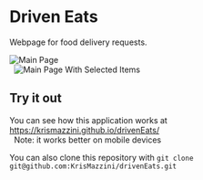 # Driven Eats

Webpage for food delivery requests.

![Main Page](https://user-images.githubusercontent.com/93556620/179237482-f861d134-56ca-4712-a7c4-b3828c1fb55f.png)\
&nbsp;
![Main Page With Selected Items](https://user-images.githubusercontent.com/93556620/179237893-3333d160-e310-475e-9489-4660a047cc68.png)

## Try it out

You can see how this application works at <https://krismazzini.github.io/drivenEats/>\
&nbsp;
Note: it works better on mobile devices

You can also clone this repository with ```git clone git@github.com:KrisMazzini/drivenEats.git```
